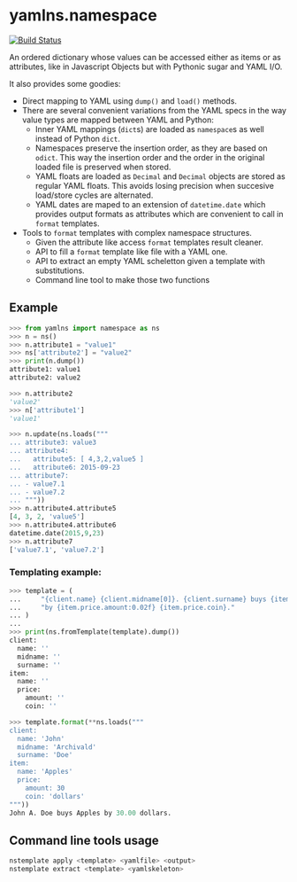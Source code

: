 # yamlns.namespace

[![Build Status](https://travis-ci.org/GuifiBaix/python-yamlns.svg?branch=master)
	](https://travis-ci.org/GuifiBaix/python-yamlns)

An ordered dictionary whose values can be accessed
either as items or as attributes,
like in Javascript Objects but with Pythonic sugar and YAML I/O.

It also provides some goodies:

- Direct mapping to YAML using `dump()` and `load()` methods.
- There are several convenient variations from the YAML specs in the way value types are mapped between YAML and Python:
    - Inner YAML mappings (`dict`s) are loaded as `namespace`s as well instead of Python `dict`.
    - Namespaces preserve the insertion order, as they are based on `odict`.
      This way the insertion order and the order in the original loaded file is preserved when stored.
    - YAML floats are loaded as `Decimal` and `Decimal` objects are stored as regular YAML floats.
      This avoids losing precision when succesive load/store cycles are alternated.
    - YAML dates are maped to an extension of `datetime.date` which provides output formats as attributes
      which are convenient to call in `format` templates.
- Tools to `format` templates with complex namespace structures.
    - Given the attribute like access `format` templates result cleaner.
    - API to fill a `format` template like file with a YAML one.
    - API to extract an empty YAML scheletton given a template with substitutions.
    - Command line tool to make those two functions



## Example

```python
>>> from yamlns import namespace as ns
>>> n = ns()
>>> n.attribute1 = "value1"
>>> ns['attribute2'] = "value2"
>>> print(n.dump())
attribute1: value1
attribute2: value2

>>> n.attribute2
'value2'
>>> n['attribute1']
'value1'

>>> n.update(ns.loads("""
... attribute3: value3
... attribute4:
...   attribute5: [ 4,3,2,value5 ] 
...   attribute6: 2015-09-23
... attribute7:
... - value7.1
... - value7.2
... """))
>>> n.attribute4.attribute5
[4, 3, 2, 'value5']
>>> n.attribute4.attribute6
datetime.date(2015,9,23)
>>> n.attribute7
['value7.1', 'value7.2']
```

### Templating example:

```python
>>> template = (
... 	"{client.name} {client.midname[0]}. {client.surname} buys {item.name} "
...     "by {item.price.amount:0.02f} {item.price.coin}."
... )
...
>>> print(ns.fromTemplate(template).dump())
client:
  name: ''
  midname: ''
  surname: ''
item:
  name: ''
  price:
    amount: ''
    coin: ''

>>> template.format(**ns.loads("""
client:
  name: 'John'
  midname: 'Archivald'
  surname: 'Doe'
item:
  name: 'Apples'
  price:
    amount: 30
    coin: 'dollars'
"""))
John A. Doe buys Apples by 30.00 dollars.

```

## Command line tools usage

```bash
nstemplate apply <template> <yamlfile> <output>
nstemplate extract <template> <yamlskeleton>
```

